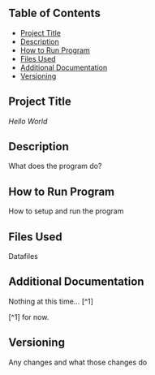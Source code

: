 ## Table of Contents

- [Project Title](#Project-Title)
- [Description](#Description)
- [How to Run Program](#How-to-Run-Program)
- [Files Used](#Files-Used)
- [Additional Documentation](#Additional-Documentation)
- [Versioning](#Versioning)

## Project Title 

*Hello World*

## Description

What does the program do? 

## How to Run Program

How to setup and run the program

## Files Used

Datafiles

## Additional Documentation

Nothing at this time... [^1]

[^1] for now.

## Versioning

Any changes and what those changes do 
